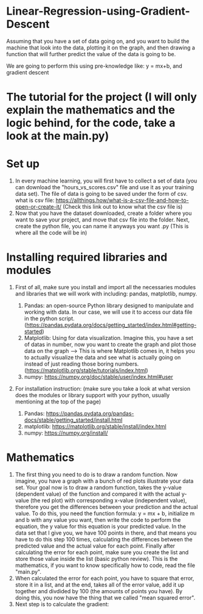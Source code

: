 # Linear-Regression-using-Gradient-Descent
Assuming that you have a set of data going on, and you want to build the machine that look into the data, plotting it on the graph, and then drawing a function that will further predict the value of the data is going to be.

We are going to perform this using pre-knowledge like: y = mx+b, and gradient descent

# The tutorial for the project (I will only explain the mathematics and the logic behind, for the code, take a look at the main.py) 
# Set up
1. In every machine learning, you will first have to collect a set of data (you can download the "hours_vs_scores.csv" file and use it as your training data set). The file of data is going to be saved under the form of csv. what is csv file: https://allthings.how/what-is-a-csv-file-and-how-to-open-or-create-it/ (Check this link out to know what the csv file is)
2. Now that you have the dataset downloaded, create a folder where you want to save your project, and move that csv file into the folder. Next, create the python file, you can name it anyways you want .py (This is where all the code will be in)

# Installing required libraries and modules
1. First of all, make sure you install and import all the necessaries modules and libraries that we will work with including: pandas, matplotlib, numpy.
    1. Pandas: an open-source Python library designed to manipulate and working with data. In our case, we will use it to access our data file in the python script. (https://pandas.pydata.org/docs/getting_started/index.html#getting-started)
    2. Matplotlib: Using for data visualization. Imagine this, you have a set of datas in number, now you want to create the graph and plot those data on the graph --> This is where Matplotlib comes in, it helps you to actually visualize the data and see what is actually going on instead of just reading those boring numbers. (https://matplotlib.org/stable/tutorials/index.html)
    3. numpy: https://numpy.org/doc/stable/user/index.html#user

4. For installation instruction: (make sure you take a look at what version does the modules or library support with your python, usually mentioning at the top of the page)
   1. Pandas: https://pandas.pydata.org/pandas-docs/stable/getting_started/install.html
   2. matplotlib: https://matplotlib.org/stable/install/index.html
   3. numpy: https://numpy.org/install/
  
# Mathematics
1. The first thing you need to do is to draw a random function. Now imagine, you have a graph with a bunch of red plots illustrate your data set. Your goal now is to draw a random function, takes the y-value (dependent value) of the function and compared it with the actual y-value (the red plot) with corresponding x-value (independent value), therefore you get the differences between your prediction and the actual value. To do this, you need the function formula: y = mx + b, initialize m and b with any value you want, then write the code to perform the equation, the y value for this equation is your predicted value. In the data set that I give you, we have 100 points in there, and that means you have to do this step 100 times, calculating the differences between the predicted value and the actual value for each point. Finally after calculating the error for each point, make sure you create the list and store those value inside the list (basic python review). This is the mathematics, if you want to know specifically how to code, read the file "main.py".
2. When calculated the error for each point, you have to square that error, store it in a list, and at the end, takes all of the error value, add it up together and divdided by 100 (the amounts of points you have). By doing this, you now have the thing that we called "mean squared error".
3. Next step is to calculate the gradient: 
